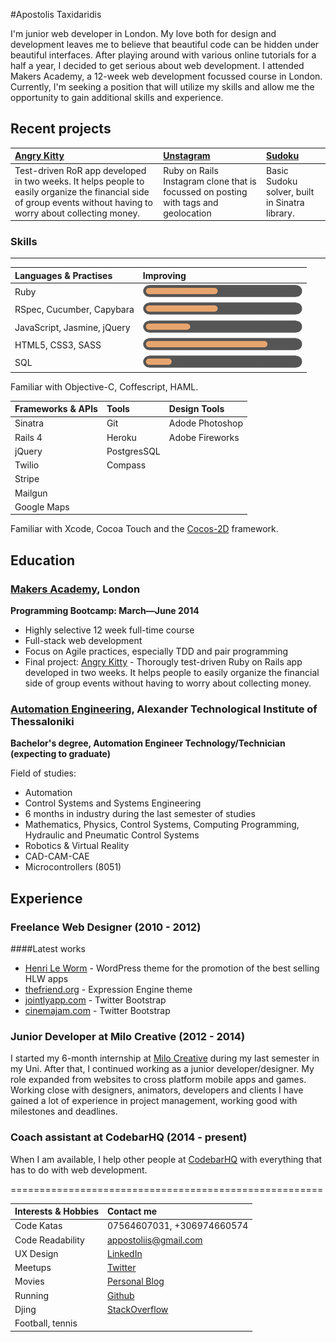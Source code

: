 #Apostolis Taxidaridis

I'm junior web developer in London. My love both for design and development leaves me to believe that beautiful code can be hidden under beautiful interfaces. After playing around with various online tutorials for a half a year, I decided to get serious about web development. I attended Makers Academy, a 12-week web development focussed course in London. Currently, I'm seeking a position that will utilize my skills and allow me the opportunity to gain additional skills and experience.

Recent projects
-------------

| [Angry Kitty] | [Unstagram] | [Sudoku] |
|:--------------- |:-------- |:--------- |
| Test-driven RoR app developed in two weeks. It helps people to easily organize the financial side of group events without having to worry about collecting money.| Ruby on Rails Instagram clone that is focussed on posting with tags and geolocation | Basic Sudoku solver, built in Sinatra library. |

### Skills
----------


| Languages & Practises              | Improving                   |
| :--------------------------------- | :-------------------------- |
| Ruby                               | ![](ruby.png)               |
| RSpec, Cucumber, Capybara          | ![](ruby.png)               |
| JavaScript, Jasmine, jQuery        | ![](js.png)                 |
| HTML5, CSS3, SASS                  | ![](html.png)               |
| SQL                                | ![](sql.png)                |

Familiar with Objective-C, Coffescript, HAML.

| Frameworks & APIs                  | Tools         | Design Tools    |
| :--------------------------------- | :------------ | :-----------    |
| Sinatra                            | Git           | Adode Photoshop |
| Rails 4                            | Heroku        | Adobe Fireworks |
| jQuery                             | PostgresSQL   |                 |
| Twilio                             | Compass       |                 |
| Stripe                             |               |                 |
| Mailgun                            |               |                 |
| Google Maps                        |               |                 |

Familiar with Xcode, Cocoa Touch and the [Cocos-2D] framework.

Education
----------


### [Makers Academy], London
**Programming Bootcamp: March&mdash;June 2014**

  - Highly selective 12 week full-time course
  - Full-stack web development
  - Focus on Agile practices, especially TDD and pair programming
  - Final project: [Angry Kitty] - Thorougly test-driven Ruby on Rails app developed in two weeks. It helps people to easily organize the financial side of group events without having to worry about collecting money.

### [Automation Engineering], Alexander Technological Institute of Thessaloniki
**Bachelor's degree, Automation Engineer Technology/Technician (expecting to graduate)**

 Field of studies:
  - Automation
  - Control Systems and Systems Engineering
  - 6 months in industry during the last semester of studies
  - Mathematics, Physics, Control Systems, Computing Programming, Hydraulic and Pneumatic Control Systems
  - Robotics & Virtual Reality
  - CAD-CAM-CAE
  - Microcontrollers (8051)

Experience
----------

### Freelance Web Designer (2010 - 2012)

####Latest works

  - [Henri Le Worm]  - WordPress theme for the promotion of the best selling HLW apps
  - [thefriend.org]  - Expression Engine theme
  - [jointlyapp.com] - Twitter Bootstrap
  - [cinemajam.com]  - Twitter Bootstrap

### Junior Developer at Milo Creative (2012 - 2014)

I started my 6-month internship at [Milo Creative] during my last semester in my Uni. After that, I continued working as a junior developer/designer. My role expanded from websites to cross platform mobile apps and games. Working close with designers, animators, developers and clients I have gained a lot of experience in project management, working good with milestones and deadlines.

### Coach assistant at CodebarHQ (2014 - present)

When I am available, I help other people at [CodebarHQ] with everything that has to do with web development.

======================================================



| Interests & Hobbies   | Contact me               |
| :-------------------- | :----------------------- |
| Code Katas            | 07564607031, +306974660574    |
| Code Readability      | [appostoliis@gmail.com]  |
| UX Design             | [LinkedIn]               |
| Meetups               | [Twitter]                |
| Movies                | [Personal Blog]          |
| Running               | [Github]                 |
| Djing                 | [StackOverflow]          |
| Football, tennis      |                          |


<!--
Interests & Hobbies
---------

- Code Katas
- Meetups
- UX Design
- Running
- Movies
- Djing
- Football, tennis, ping pong


Contact me
-------


- Phone: 07564607031
- [appostoliis@gmail.com]
- [Twitter]
- [LinkedIn]
- [Github] -->


[Unstagram]:https://github.com/apostoiis/unstagram
[Sudoku]:https://github.com/apostoiis/Sudoku-Web-Version
[Angry Kitty]:https://github.com/willhall88/Angry-Kitty

[Makers Academy]:http://www.makersacademy.com

[CodebarHQ]:http://www.codebar.io
[Milo Creative]:http://www.milocreative.com
[Cocos-2D]:http://www.cocos2d-swift.org/
[Automation Engineering]:https://www.autom.teithe.gr/en/index.php
[appostoliis@gmail.com]: mailto:appostoliis@gmail.com
[GitHub]:https://github.com/apostoiis
[LinkedIn]:http://uk.linkedin.com/in/apostoiis
[Twitter]:http://twitter.com/apostoiis
[Personal Blog]:http://medium.com/@apostoiis
[Repositories on Github]:https://github.com/apostoiis?tab=repositories
[Henri Le Worm]:http://www.henrileworm.com
[jointlyapp.com]:https://www.jointlyapp.com/
[cinemajam.com]:http://www.cinemajam.com
[thefriend.org]:http://www.thefriend.org
[StackOverflow]:http://stackoverflow.com/users/1803776/appostolis
